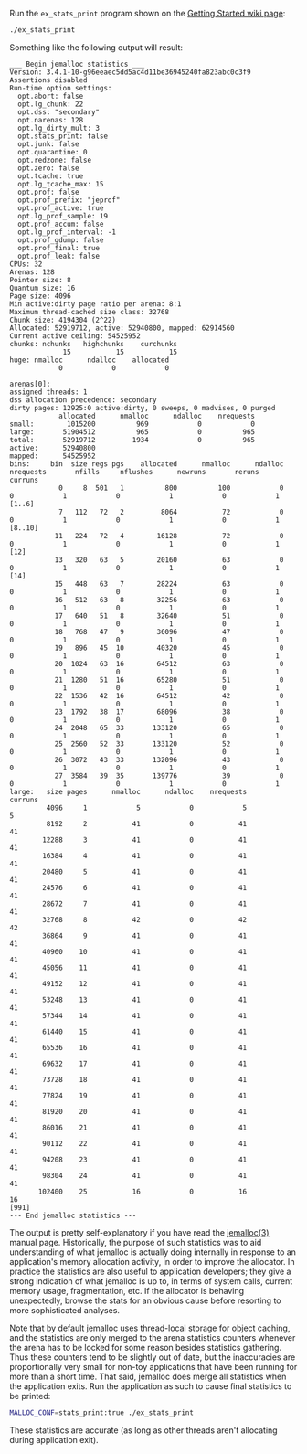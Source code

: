 Run the `ex_stats_print` program shown on the [Getting Started wiki page](Getting-Started):

```sh
./ex_stats_print
```

Something like the following output will result:

```text
___ Begin jemalloc statistics ___
Version: 3.4.1-10-g96eeaec5dd5ac4d11be36945240fa823abc0c3f9
Assertions disabled
Run-time option settings:
  opt.abort: false
  opt.lg_chunk: 22
  opt.dss: "secondary"
  opt.narenas: 128
  opt.lg_dirty_mult: 3
  opt.stats_print: false
  opt.junk: false
  opt.quarantine: 0
  opt.redzone: false
  opt.zero: false
  opt.tcache: true
  opt.lg_tcache_max: 15
  opt.prof: false
  opt.prof_prefix: "jeprof"
  opt.prof_active: true
  opt.lg_prof_sample: 19
  opt.prof_accum: false
  opt.lg_prof_interval: -1
  opt.prof_gdump: false
  opt.prof_final: true
  opt.prof_leak: false
CPUs: 32
Arenas: 128
Pointer size: 8
Quantum size: 16
Page size: 4096
Min active:dirty page ratio per arena: 8:1
Maximum thread-cached size class: 32768
Chunk size: 4194304 (2^22)
Allocated: 52919712, active: 52940800, mapped: 62914560
Current active ceiling: 54525952
chunks: nchunks   highchunks    curchunks
             15           15           15
huge: nmalloc      ndalloc    allocated
            0            0            0

arenas[0]:
assigned threads: 1
dss allocation precedence: secondary
dirty pages: 12925:0 active:dirty, 0 sweeps, 0 madvises, 0 purged
            allocated      nmalloc      ndalloc    nrequests
small:        1015200          969            0            0
large:       51904512          965            0          965
total:       52919712         1934            0          965
active:      52940800
mapped:      54525952
bins:     bin  size regs pgs    allocated      nmalloc      ndalloc    nrequests       nfills     nflushes      newruns       reruns      curruns
            0     8  501   1          800          100            0            0            1            0            1            0            1
[1..6]
            7   112   72   2         8064           72            0            0            1            0            1            0            1
[8..10]
           11   224   72   4        16128           72            0            0            1            0            1            0            1
[12]
           13   320   63   5        20160           63            0            0            1            0            1            0            1
[14]
           15   448   63   7        28224           63            0            0            1            0            1            0            1
           16   512   63   8        32256           63            0            0            1            0            1            0            1
           17   640   51   8        32640           51            0            0            1            0            1            0            1
           18   768   47   9        36096           47            0            0            1            0            1            0            1
           19   896   45  10        40320           45            0            0            1            0            1            0            1
           20  1024   63  16        64512           63            0            0            1            0            1            0            1
           21  1280   51  16        65280           51            0            0            1            0            1            0            1
           22  1536   42  16        64512           42            0            0            1            0            1            0            1
           23  1792   38  17        68096           38            0            0            1            0            1            0            1
           24  2048   65  33       133120           65            0            0            1            0            1            0            1
           25  2560   52  33       133120           52            0            0            1            0            1            0            1
           26  3072   43  33       132096           43            0            0            1            0            1            0            1
           27  3584   39  35       139776           39            0            0            1            0            1            0            1
large:   size pages      nmalloc      ndalloc    nrequests      curruns
         4096     1            5            0            5            5
         8192     2           41            0           41           41
        12288     3           41            0           41           41
        16384     4           41            0           41           41
        20480     5           41            0           41           41
        24576     6           41            0           41           41
        28672     7           41            0           41           41
        32768     8           42            0           42           42
        36864     9           41            0           41           41
        40960    10           41            0           41           41
        45056    11           41            0           41           41
        49152    12           41            0           41           41
        53248    13           41            0           41           41
        57344    14           41            0           41           41
        61440    15           41            0           41           41
        65536    16           41            0           41           41
        69632    17           41            0           41           41
        73728    18           41            0           41           41
        77824    19           41            0           41           41
        81920    20           41            0           41           41
        86016    21           41            0           41           41
        90112    22           41            0           41           41
        94208    23           41            0           41           41
        98304    24           41            0           41           41
       102400    25           16            0           16           16
[991]
--- End jemalloc statistics ---
```
The output is pretty self-explanatory if you have read the [jemalloc(3)](http://www.canonware.com/download/jemalloc/jemalloc-latest/doc/jemalloc.html) manual page.  Historically, the purpose of such statistics was to aid understanding of what jemalloc is actually doing internally in response to an application's memory allocation activity, in order to improve the allocator.  In practice the statistics are also useful to application developers; they give a strong indication of what jemalloc is up to, in terms of system calls, current memory usage, fragmentation, etc.  If the allocator is behaving unexpectedly, browse the stats for an obvious cause before resorting to more sophisticated analyses.

Note that by default jemalloc uses thread-local storage for object caching, and the statistics are only merged to the arena statistics counters whenever the arena has to be locked for some reason besides statistics gathering.  Thus these counters tend to be slightly out of date, but the inaccuracies are proportionally very small for non-toy applications that have been running for more than a short time.  That said, jemalloc does merge all statistics when the application exits.  Run the application as such to cause final statistics to be printed:

```sh
MALLOC_CONF=stats_print:true ./ex_stats_print
```

These statistics are accurate (as long as other threads aren't allocating during application exit).